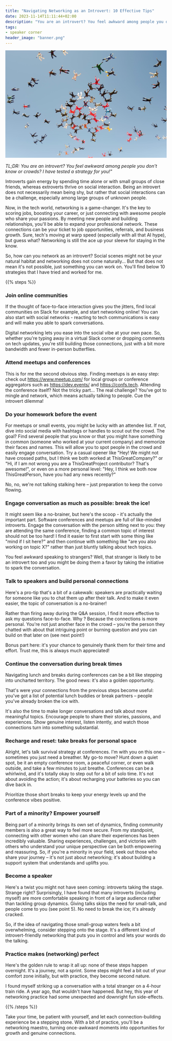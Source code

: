 ```yaml
---
title: "Navigating Networking as an Introvert: 10 Effective Tips"
date: 2023-11-14T11:11:44+02:00
description: "You are an introvert? You feel awkward among people you don't know or crowds? I have tested a strategy for you!"
tags: 
- speaker corner
header_image: "banner.png"
---
```

![Navigating Networking as an Introvert](banner.png)

*TL;DR: You are an introvert? You feel awkward among people you don't know or crowds? I have tested a strategy for you!"*

Introverts gain energy by spending time alone or with small groups of close friends, whereas extroverts thrive on social interaction. Being an introvert does not necessarily mean being shy, but rather that social interactions can be a challenge, especially among large groups of unknown people.

Now, in the tech world, networking is a game-changer. It's the key to scoring jobs, boosting your career, or just connecting with awesome people who share your passions. By meeting new people and building relationships, you'll be able to expand your professional network. These connections can be your ticket to job opportunities, referrals, and business growth. Sure, tech's moving at warp speed (especially with all that AI hype), but guess what? Networking is still the ace up your sleeve for staying in the know.

So, how can you network as an introvert? Social scenes might not be your natural habitat and networking does not come naturally... But that does not mean it's not possible, just something you can work on. You'll find below 10 strategies that I have tried and worked for me.

{{% steps %}}

### Join online communities

If the thought of face-to-face interaction gives you the jitters, find local communities on Slack for example, and start networking online! You can also start with social networks - reacting to tech communications is easy and will make you able to spark conversations.

Digital networking lets you ease into the social vibe at your own pace. So, whether you're typing away in a virtual Slack corner or dropping comments on tech updates, you're still building those connections, just with a bit more bandwidth and fewer in-person butterflies.

### Attend meetups and conferences

This is for me the second obvious step. Finding meetups is an easy step: check out https://www.meetup.com/ for local groups or conference aggregators such as https://dev.events/ and https://confs.tech.
Attending the conference itself? Not the tricky part... The real challenge? You've got to mingle and network, which means actually talking to people. Cue the introvert dilemma!

### Do your homework before the event

For meetups or small events, you might be lucky with an attendee list. If not, dive into social media with hashtags or handles to scout out the crowd. The goal? Find several people that you know or that you might have something in common (someone who worked at your current company) and memorize their faces and names. This will allow you to spot people in the crowd and easily engage conversation. Try a casual opener like "Hey! We might not have crossed paths, but I think we both worked at ThisGreatCompany?" or "Hi, if I am not wrong you are a ThisGreatProject contributor? That's awesome!", or even on a more personal level: "Hey, I think we both now ThisGreatPerson, have you had any news recently?"

No, no, we're not talking stalking here – just preparation to keep the convo flowing.

### Engage conversation as much as possible: break the ice!

It might seem like a no-brainer, but here's the scoop - it's actually the important part. Software conferences and meetups are full of like-minded introverts. Engage the conversation with the person sitting next to you: they are attending the same conference, finding a common topic of interest should not be too hard! 
I find it easier to first start with some thing like "mind if I sit here?" and then continue with something like "are you also working on topic X?" rather than just bluntly talking about tech topics.

You feel awkward speaking to strangers? Well, that stranger is likely to be an introvert too and you might be doing them a favor by taking the initiative to spark the conversation.

### Talk to speakers and build personal connections

Here's a pro-tip that's a bit of a cakewalk: speakers are practically waiting for someone like you to chat them up after their talk. And to make it even easier, the topic of conversation is a no-brainer!

Rather than firing away during the Q&A session, I find it more effective to ask my questions face-to-face. Why ? Because the connections is more personal. You're not just another face in the crowd – you're the person they chatted with about that intriguing point or burning question and you can build on that later on (see next point!)

Bonus part here: it's your chance to genuinely thank them for their time and effort. Trust me, this is always much appreciated!

### Continue the conversation during break times

Navigating lunch and breaks during conferences can be a bit like stepping into uncharted territory. The good news: it's also a golden opportunity.

That's were your connections from the previous steps become useful: you've got a list of potential lunch buddies or break partners – people you've already broken the ice with.

It's also the time to make longer conversations and talk about more meaningful topics. Encourage people to share their stories, passions, and experiences. Show genuine interest, listen intently, and watch those connections turn into something substantial. 

### Recharge and reset: take breaks for personal space

Alright, let's talk survival strategy at conferences. I'm with you on this one – sometimes you just need a breather. My go-to move? Hunt down a quiet spot, be it an empty conference room, a peaceful corner, or even walk outside, and take a few minutes to just breathe. Conferences can be a whirlwind, and it's totally okay to step out for a bit of solo time. It's not about avoiding the action; it's about recharging your batteries so you can dive back in.

Prioritize those short breaks to keep your energy levels up and the conference vibes positive.

### Part of a minority? Empower yourself

Being part of a minority brings its own set of dynamics, finding community members is also a great way to feel more secure. From my standpoint, connecting with other women who can share their experiences has been incredibly valuable. Sharing experiences, challenges, and victories with others who understand your unique perspective can be both empowering and reassuring. So, if you're a minority in your field, seek out those who share your journey – it's not just about networking; it's about building a support system that understands and uplifts you.

### Become a speaker

Here's a twist you might not have seen coming: introverts taking the stage. Strange right? Surprisingly, I have found that many introverts (including myself) are more comfortable speaking in front of a large audience rather than tackling group dynamics. Giving talks skips the need for small-talk, and people come to you (see point 5). No need to break the ice; it's already cracked.

So, if the idea of navigating those small-group waters feels a bit overwhelming, consider stepping onto the stage. It's a different kind of introvert-friendly networking that puts you in control and lets your words do the talking.

### Practice makes (networking) perfect

Here's the golden rule to wrap it all up: none of these steps happen overnight. It's a journey, not a sprint. Some steps might feel a bit out of your comfort zone initially, but with practice, they become second nature.

I found myself striking up a conversation with a total stranger on a 4-hour train ride. A year ago, that wouldn't have happened. But hey, this year of networking practice had some unexpected and downright fun side-effects.

{{% /steps %}}

Take your time, be patient with yourself, and let each connection-building experience be a stepping stone. With a bit of practice, you'll be a networking maestro, turning once-awkward moments into opportunities for growth and genuine connections.